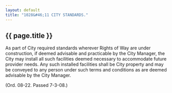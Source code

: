 ```yaml
---
layout: default 
title: "1028&#46;11 CITY STANDARDS."
---
```


{{ page.title }}
----------------

As part of City required standards wherever Rights of Way are under
construction, if deemed advisable and practicable by the City Manager,
the City may install all such facilities deemed necessary to accommodate
future provider needs. Any such installed facilities shall be City
property and may be conveyed to any person under such terms and
conditions as are deemed advisable by the City Manager.

(Ord. 08-22. Passed 7-3-08.)
